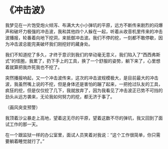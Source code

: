 # 《冲击波》

我梦见在一片饱受炮火倾泻、布满大大小小弹坑的平原，远方不断传来剧烈的闷爆声和破坏力极强的冲击波，我和其他四个人躲在一起，听着从收音机里传来的冲击波播报，轮番着向地下挖洞，来抵御冲击波。我们不停的挖，一刻都不敢停歇，因为冲击波总能完美破坏我们刚挖好的藏身处。

&#x20;我们不知道挖了多久，才终于意识到我们的举动毫无意义，我们陷入了“西西弗斯式”的怪圈，我累了，扔下手上的工具，换了一个舒服的姿势，躺下来了，心里想着就算把我炸死我也不挖了。

&#x20;突然播报响起，又一个冲击波传来，这次的冲击波规模极大，是目前最大的冲击波，我虽然嘴上说的不挖，但是身体还是害怕的蹦了起来，一把抢过队友的工具，疯狂的挖，但是仅仅挖了几下，我就放弃了，因为我看见了冲击波正已势不可挡的劲头从远方袭来，无论我如何努力的挖，都无济于事了。

&#x20;（画风突变预警）

&#x20;我顶着沙尘暴走上高地，望着这无尽的平原，望着这数不尽的弹坑，我又回到了面试工作的那一天。

&#x20;在一个跟监狱一样的办公室里，面试人员笑着对我说：“这个工作很简单，你只需要躺着睡觉就行了。”
